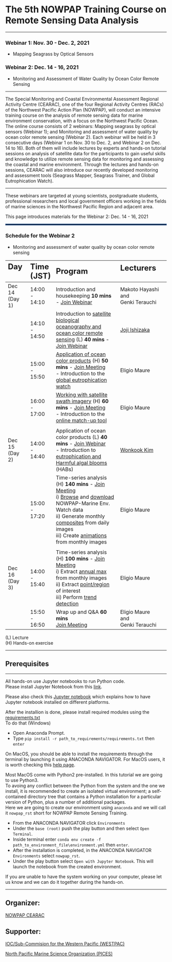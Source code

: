 # The 5th NOWPAP Training Course on Remote Sensing Data Analysis
*** 

### Webinar 1: Nov. 30 - Dec. 2, 2021 
- Mapping Seagrass by Optical Sensors  

### Webinar 2: Dec. 14 - 16, 2021 
- Monitoring and Assessment of Water Quality by Ocean Color Remote Sensing

---
The Special Monitoring and Coastal Environmental Assessment Regional Activity Centre (CEARAC), one of the four Regional Activity Centres (RACs) of the Northwest Pacific Action Plan (NOWPAP), will conduct an intensive training course on the analysis of remote sensing data for marine environment conservation, with a focus on the Northwest Pacific Ocean. 
The online course consists of 2 webinars: Mapping seagrass by optical sensors (Webinar 1); and Monitoring and assessment of water quality by ocean color remote sensing (Webinar 2). 
Each webinar will be held in 3 consecutive days (Webinar 1 on Nov. 30 to Dec. 2, and Webinar 2 on Dec. 14 to 16). 
Both of them will include lectures by experts and hands-on tutorial sessions on analysis of satellite data for the participants to gain useful skills and knowledge to utilize remote sensing data for monitoring and assessing the coastal and marine environment. 
Through the lectures and hands-on sessions, CEARAC will also introduce our recently developed monitoring and assessment tools (Seagrass Mapper, Seagrass Trainer, and Global Eutrophication Watch).

---
These webinars are targeted at young scientists, postgraduate students, professional researchers and local government officers working in the fields of marine sciences in the Northwest Pacific Region and adjacent area. 

This page introduces materials for the Webinar 2: Dec. 14 - 16, 2021  

<hr style="border:2px solid rgb(30,70,125)"> </hr>

### Schedule for the Webinar 2 

- Monitoring and assessment of water quality by ocean color remote sensing 

|<span style="font-weight:bold; font-size: 1.5em">Day &emsp;&emsp;</span>|<span style="font-weight:bold; font-size: 1.5em">Time<br />(JST)</span>|<span style="font-weight:bold; font-size: 1.5em">Program</span>|<span style="font-weight:bold; font-size: 1.5em">Lecturers</span>&emsp; &emsp; &emsp; &emsp; &emsp;|
|:--------|:------------------------|:----------------------------------------------------------------------------|:---------------------------------------|
| Dec 14<br />(Day 1) | 14:00<br />-<br />14:10 | Introduction and housekeeping <span style="font-weight:bold">10 mins</span> - [Join Webinar](https://zoom.us/j/94514088857?pwd=MnVJdkh6WUk4R0tXNDZERDV5S3AyUT09) | Makoto Hayashi<br/>and<br/>Genki Terauchi|
|         | 14:10<br />-<br />14:50 | Introduction to [satellite biological oceanography and ocean color remote sensing](https://github.com/npec/5th-NOWPAP-Training-Course-on-Remote-Sensing-Data-Analysis/tree/main/Lecture1-Introduction-to-satellite-biological-oceanography-and-ocean-color-remote-sensing.pdf) (L) <span style="font-weight:bold">40 mins</span> - [Join Webinar](https://zoom.us/j/94514088857?pwd=MnVJdkh6WUk4R0tXNDZERDV5S3AyUT09) | [Joji Ishizaka](http://co2.hyarc.nagoya-u.ac.jp/labhp/member/ishizaka/index.htm) |
|         | 15:00<br />-<br />15:50 | [Application of ocean color products](https://github.com/npec/5th-NOWPAP-Training-Course-on-Remote-Sensing-Data-Analysis/blob/main/01.Application-of-ocean-colour-products/Day1.1.Introduction-to-the-global-eutrophication-watch.pdf) (H) <span style="font-weight:bold">50 mins</span> - [Join Meeting](https://zoom.us/j/2597266300?pwd=eDR5dEZrNURteGsvUnhIUk5leW1OZz09)<br />- Introduction to the [global eutrophication watch](https://eutrophicationwatch.users.earthengine.app/view/global-eutrophication-watch) | Eligio Maure|
|         | 16:00<br />-<br />17:00 | [Working with satellite swath imagery](https://github.com/npec/5th-NOWPAP-Training-Course-on-Remote-Sensing-Data-Analysis/blob/main/02.Working-with-swath-imagery/Day1.2.Working-with-satellite-swath-imagery.pdf) (H) <span style="font-weight:bold">60 mins </span> - [Join Meeting](https://zoom.us/j/2597266300?pwd=eDR5dEZrNURteGsvUnhIUk5leW1OZz09) <br/>- Introduction to the [online match-up tool](https://ocean.nowpap3.go.jp/smat/) | Eligio Maure|
| | | | |
|Dec 15<br />(Day 2) | 14:00<br />-<br />14:40 | Application of ocean color products (L) <span style="font-weight:bold">40 mins</span> - [Join Webinar](https://zoom.us/j/98928827329?pwd=Qi90ZnlqWHVyclpwNTFpK3ZqYk51dz09)<br/> - Introduction to [eutrophication and Harmful algal blooms](https://github.com/npec/5th-NOWPAP-Training-Course-on-Remote-Sensing-Data-Analysis/tree/main/Lecture2-Introduction-to-eutrophication-and-Harmful-algal-blooms.pdf) (HABs)| [Wonkook Kim](https://sites.google.com/view/qureos/home/member)|
|         | 15:00<br />-<br />17:20 | Time-series analysis (H) <span style="font-weight:bold">140 mins </span> - [Join Meeting](https://zoom.us/j/2597266300?pwd=eDR5dEZrNURteGsvUnhIUk5leW1OZz09)<br/> i) [Browse](https://ocean.nowpap3.go.jp/image_search/) and [download](https://github.com/npec/5th-NOWPAP-Training-Course-on-Remote-Sensing-Data-Analysis/tree/main/03.Time-series-analysis/2.1.time-series-analysis_data-download.ipynb) NOWPAP-Marine Env. Watch data<br/>ii) Generate monthly [composites](https://github.com/npec/5th-NOWPAP-Training-Course-on-Remote-Sensing-Data-Analysis/tree/main/03.Time-series-analysis/2.2.time-series-analysis_monthly-composites-from-daily-images.ipynb) from daily images<br/>iii) Create [animations](https://github.com/npec/5th-NOWPAP-Training-Course-on-Remote-Sensing-Data-Analysis/tree/main/03.Time-series-analysis/2.3.time-series-analysis_animations-from-monthly-images.ipynb) from monthly images | Eligio Maure|
| | | | |
|Dec 16<br />(Day 3) | 14:00<br />-<br />15:40 | Time-series analysis (H) <span style="font-weight:bold">100 mins</span> - [Join Meeting](https://zoom.us/j/2597266300?pwd=eDR5dEZrNURteGsvUnhIUk5leW1OZz09)<br/>i) Extract [annual max](https://github.com/npec/5th-NOWPAP-Training-Course-on-Remote-Sensing-Data-Analysis/tree/main/03.Time-series-analysis/3.1.time-series-analysis_annual-max.ipynb) from monthly images<br/>ii) Extract [point/region](https://github.com/npec/5th-NOWPAP-Training-Course-on-Remote-Sensing-Data-Analysis/tree/main/03.Time-series-analysis/3.2.time-series-analysis_point-region-extraction.ipynb) of interest<br/>iii) Perform [trend detection](https://github.com/npec/5th-NOWPAP-Training-Course-on-Remote-Sensing-Data-Analysis/tree/main/03.Time-series-analysis/3.3.time-series-analysis_trend-detection.ipynb) | Eligio Maure|
|         | 15:50<br />-<br />16:50 | Wrap up and Q&A <span style="font-weight:bold">60 mins </span> <br/>[Join Meeting](https://zoom.us/j/2597266300?pwd=eDR5dEZrNURteGsvUnhIUk5leW1OZz09)| Eligio Maure<br/> and<br/> Genki Terauchi|

(L) Lecture  
(H) Hands-on exercise

---
## Prerequisites
---
All hands-on use Jupyter notebooks to run Python code.   
Please install Jupyter Notebook from this [link](https://www.anaconda.com/products/individual).

Please also check this [Jupyter notebook](https://github.com/npec/5th-NOWPAP-Training-Course-on-Remote-Sensing-Data-Analysis/blob/main/anaconda-install-setup.ipynb) which explains how to have Jupyter notebook installed on different platforms.

After the installion is done, please install required modules using the [requirements.txt](https://github.com/npec/5th-NOWPAP-Training-Course-on-Remote-Sensing-Data-Analysis/blob/main/requirements.txt)   
To do that (Windows)
- Open Anaconda Prompt.
- Type `pip install -r path_to_requirements/requirements.txt` then `enter`

On MacOS, you should be able to install the requirements through the terminal by launching it using ANACONDA NAVIGATOR. 
For MacOS users, it is worth checking this [help page](https://docs.anaconda.com/anaconda/install/mac-os/).

Most MacOS come with Python2 pre-installed. In this tutorial we are going to use Python3.  
To avoing any conflict between the Python from the system and the one we install, it is recommended to create an isolated virtual environment; a self-contained directory tree that contains a Python installation for a particular version of Python, plus a number of additional packages.  
Here we are going to create our environment using `anaconda` and we will call it `nowpap_rst` short for NOWPAP Remote Sensing Training.  
- From the ANACONDA NAVIGATOR click `Environments` 
- Under the `base (root)` push the play button and then select `Open Terminal`.  
- Inside terminal enter `conda env create -f path_to_environment_file\environment.yml` then `enter`.
- After the installation is completed, in the ANACONDA NAVIGATOR `Environments` select `nowpap_rst`.
- Under the play button select `Open with Jupyter Notebook`.
This will launch the notebook from the created environment.

If you are unable to have the system working on your computer, please let us know and we can do it together during the hands-on.

---
## Organizer:

[NOWPAP CEARAC](http://cearac.nowpap.org/)

## Supporter:

[IOC/Sub-Commision for the Western Pacific (WESTPAC)](https://www.ioc-westpac.org/)

[North Pacific Marine Science Organization (PICES)](https://meetings.pices.int/)
